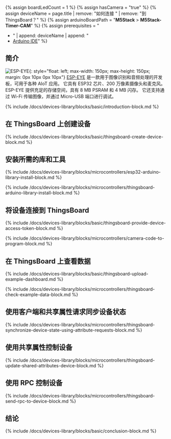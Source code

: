 {% assign boardLedCount = 1 %}
{% assign hasCamera = "true" %}
{% assign deviceName = page.title | remove: "如何连接 " | remove: "到 ThingsBoard？" %}
{% assign arduinoBoardPath = "**M5Stack** > **M5Stack-Timer-CAM**" %}
{% assign prerequisites = "
- " | append: deviceName | append: "
- [Arduino IDE](https://www.arduino.cc/en/software)"
 %}

## 简介

![ESP-EYE](/images/devices-library/esp-eye.png){: style="float: left; max-width: 150px; max-height: 150px; margin: 0px 10px 0px 10px"}
[ESP-EYE](https://www.espressif.com/en/products/devkits/esp-eye/overview) 是一款用于图像识别和音频处理的开发板，可用于各种 AIoT 应用。
它具有 ESP32 芯片、200 万像素摄像头和麦克风。ESP-EYE 提供充足的存储空间，具有 8 MB PSRAM 和 4 MB 闪存。
它还支持通过 Wi-Fi 传输图像，并通过 Micro-USB 端口进行调试。

{% include /docs/devices-library/blocks/basic/introduction-block.md %}

## 在 ThingsBoard 上创建设备

{% include /docs/devices-library/blocks/basic/thingsboard-create-device-block.md %}

## 安装所需的库和工具

{% include /docs/devices-library/blocks/microcontrollers/esp32-arduino-library-install-block.md %}

{% include /docs/devices-library/blocks/microcontrollers/thingsboard-arduino-library-install-block.md %}

## 将设备连接到 ThingsBoard

{% include /docs/devices-library/blocks/basic/thingsboard-provide-device-access-token-block.md %}

{% include /docs/devices-library/blocks/microcontrollers/camera-code-to-program-block.md %}

## 在 ThingsBoard 上查看数据

{% include /docs/devices-library/blocks/basic/thingsboard-upload-example-dashboard.md %}

{% include /docs/devices-library/blocks/microcontrollers/thingsboard-check-example-data-block.md %}

## 使用客户端和共享属性请求同步设备状态

{% include /docs/devices-library/blocks/microcontrollers/thingsboard-synchronize-device-state-using-attribute-requests-block.md %}

## 使用共享属性控制设备

{% include /docs/devices-library/blocks/microcontrollers/thingsboard-update-shared-attributes-device-block.md %}

## 使用 RPC 控制设备

{% include /docs/devices-library/blocks/microcontrollers/thingsboard-send-rpc-to-device-block.md %}

## 结论

 {% include /docs/devices-library/blocks/basic/conclusion-block.md %}